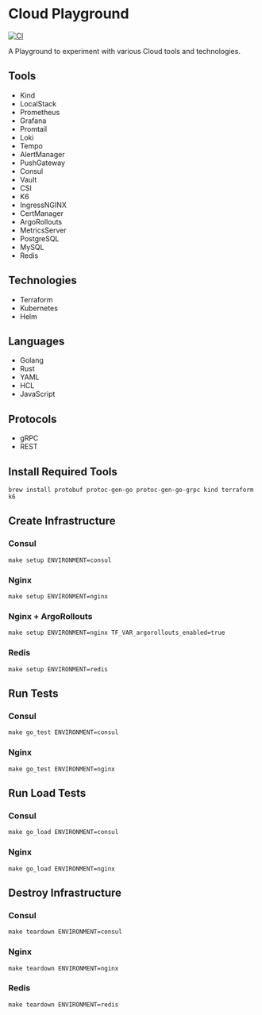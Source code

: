 # Cloud Playground

[![CI](https://github.com/jhandguy/cloud-playground/actions/workflows/ci.yaml/badge.svg)](https://github.com/jhandguy/cloud-playground/actions/workflows/ci.yaml)

A Playground to experiment with various Cloud tools and technologies.

## Tools

- Kind
- LocalStack
- Prometheus
- Grafana
- Promtail
- Loki
- Tempo
- AlertManager
- PushGateway
- Consul
- Vault
- CSI
- K6
- IngressNGINX
- CertManager
- ArgoRollouts
- MetricsServer
- PostgreSQL
- MySQL
- Redis

## Technologies

- Terraform
- Kubernetes
- Helm

## Languages

- Golang
- Rust
- YAML
- HCL
- JavaScript

## Protocols

- gRPC
- REST

## Install Required Tools

```shell
brew install protobuf protoc-gen-go protoc-gen-go-grpc kind terraform k6
```

## Create Infrastructure

### Consul

```shell
make setup ENVIRONMENT=consul
```

### Nginx

```shell
make setup ENVIRONMENT=nginx
```

### Nginx + ArgoRollouts

```shell
make setup ENVIRONMENT=nginx TF_VAR_argorollouts_enabled=true
```

### Redis

```shell
make setup ENVIRONMENT=redis
```

## Run Tests

### Consul

```shell
make go_test ENVIRONMENT=consul
```

### Nginx

```shell
make go_test ENVIRONMENT=nginx
```

## Run Load Tests

### Consul

```shell
make go_load ENVIRONMENT=consul
```

### Nginx

```shell
make go_load ENVIRONMENT=nginx
```

## Destroy Infrastructure

### Consul

```shell
make teardown ENVIRONMENT=consul
```

### Nginx

```shell
make teardown ENVIRONMENT=nginx
```

### Redis

```shell
make teardown ENVIRONMENT=redis
```
